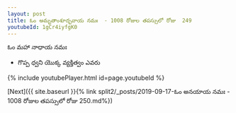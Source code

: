 ```yaml
---
layout: post
title: ఓం అమృతాంశూద్భవాయ నమః  - 1008 రోజుల తపస్సులో రోజు  249
youtubeId: 1gCr4iyfgK0
---
```

 
 
 ఓం మహా నాధాయ నమః  
 
 -  గొప్ప ధ్వని యొక్క వ్యక్తిత్వం ఎవరు 
 
  
 
  
 
 
 
 
 
 


{% include youtubePlayer.html id=page.youtubeId %}
 
[Next]({{ site.baseurl }}{% link  split2/_posts/2019-09-17-ఓం అనయాయ నమః   - 1008 రోజుల తపస్సులో రోజు  250.md%})
 
